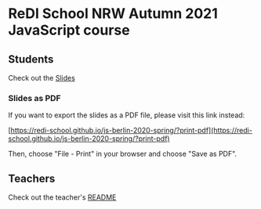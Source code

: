# ReDI School NRW Autumn 2021 JavaScript course

## Students

Check out the [Slides](https://github.com/ReDI-School/nrw-js/lesson1.md/)

### Slides as PDF

If you want to export the slides as a PDF file, please visit this link instead:

[https://redi-school.github.io/js-berlin-2020-spring/?print-pdf](https://redi-school.github.io/js-berlin-2020-spring/?print-pdf)

Then, choose "File - Print" in your browser and choose "Save as PDF".

## Teachers

Check out the teacher's [README](README-teachers.md)
